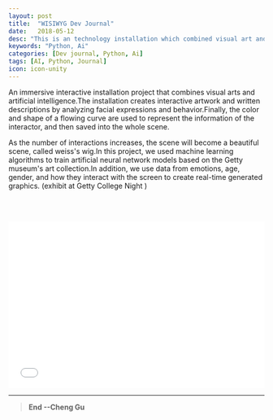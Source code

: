 ```yaml
---
layout: post
title:  "WISIWYG Dev Journal"
date:   2018-05-12
desc: "This is an technology installation which combined visual art and AI"
keywords: "Python, Ai"
categories: [Dev journal, Python, Ai]
tags: [AI, Python, Journal]
icon: icon-unity
---
```


An immersive interactive installation project that combines visual arts and artificial intelligence.The installation creates interactive artwork and written descriptions by analyzing facial expressions and behavior.Finally, the color and shape of a flowing curve are used to represent the information of the interactor, and then saved into the whole scene.

As the number of interactions increases, the scene will become a beautiful scene, called weiss's wig.In this project, we used machine learning algorithms to train artificial neural network models based on the Getty museum's art collection.In addition, we use data from emotions, age, gender, and how they interact with the screen to create real-time generated graphics. (exhibit at Getty College Night )

<br/><br/>

<div style='position:relative; padding-bottom:calc(56.25% + 44px)'><iframe src="//player.bilibili.com/player.html?aid=52461636&cid=91813340&page=1"   frameborder='0' scrolling='no' width='100%' height='100%' style='position:absolute;top:0;left:0;' allowfullscreen></iframe></div> 



---
>**End --Cheng Gu**

